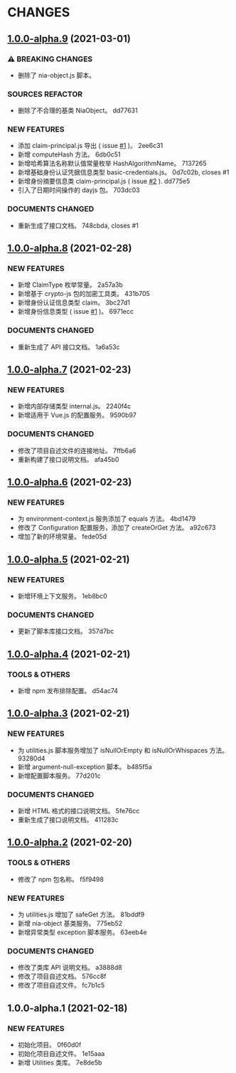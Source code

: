 # CHANGES
## [1.0.0-alpha.9](///compare/v1.0.0-alpha.8...v1.0.0-alpha.9) (2021-03-01)


### ⚠ BREAKING CHANGES

* 删除了 nia-object.js 脚本。

### SOURCES REFACTOR

* 删除了不合理的基类 NiaObject。 dd77631


### NEW FEATURES

* 添加 claim-principal.js 导出 ( issue [#1](undefined/undefined/undefined/issues/1) )。 2ee6c31
* 新增 computeHash 方法。 6db0c51
* 新增哈希算法名称默认值常量枚举 HashAlgorithmName。 7137265
* 新增基础身份认证凭据信息类型 basic-credentials.js。 0d7c02b, closes #1
* 新增身份摘要信息类 claim-principal.js ( issue [#2](undefined/undefined/undefined/issues/2) ). dd775e5
* 引入了日期时间操作的 dayjs 包。 703dc03


### DOCUMENTS CHANGED

* 重新生成了接口文档。 748cbda, closes #1

## [1.0.0-alpha.8](///compare/v1.0.0-alpha.7...v1.0.0-alpha.8) (2021-02-28)


### NEW FEATURES

* 新增 ClaimType 枚举常量。 2a57a3b
* 新增基于 crypto-js 包的加密工具类。 431b705
* 新增身份认证信息类型 claim。 3bc27d1
* 新增身份信息类型 ( issue [#1](undefined/undefined/undefined/issues/1) )。 6971ecc


### DOCUMENTS CHANGED

* 重新生成了 API 接口文档。 1a6a53c

## [1.0.0-alpha.7](///compare/v1.0.0-alpha.6...v1.0.0-alpha.7) (2021-02-23)


### NEW FEATURES

* 新增内部存储类型 internal.js。 2240f4c
* 新增适用于 Vue.js 的配置服务。 9590b97


### DOCUMENTS CHANGED

* 修改了项目自述文件的连接地址。 7ffb6a6
* 重新构建了接口说明文档。 afa45b0

## [1.0.0-alpha.6](///compare/v1.0.0-alpha.5...v1.0.0-alpha.6) (2021-02-23)


### NEW FEATURES

* 为 environment-context.js 服务添加了 equals 方法。 4bd1479
* 修改了 Configuration 配置服务，添加了 createOrGet 方法。 a92c673
* 增加了新的环境常量。 fede05d

## [1.0.0-alpha.5](///compare/v1.0.0-alpha.4...v1.0.0-alpha.5) (2021-02-21)


### NEW FEATURES

* 新增环境上下文服务。 1eb8bc0


### DOCUMENTS CHANGED

* 更新了脚本库接口文档。 357d7bc

## [1.0.0-alpha.4](///compare/v1.0.0-alpha.3...v1.0.0-alpha.4) (2021-02-21)


### TOOLS & OTHERS

* 新增 npm 发布排除配置。 d54ac74

## [1.0.0-alpha.3](///compare/v1.0.0-alpha.2...v1.0.0-alpha.3) (2021-02-21)


### NEW FEATURES

* 为 utilities.js 脚本服务增加了 isNullOrEmpty 和 isNullOrWhispaces 方法。 93280d4
* 新增 argument-null-exception 脚本。 b485f5a
* 新增配置脚本服务。 77d201c


### DOCUMENTS CHANGED

* 新增 HTML 格式的接口说明文档。 5fe76cc
* 重新生成了接口说明文档。 411283c

## [1.0.0-alpha.2](///compare/v1.0.0-alpha.1...v1.0.0-alpha.2) (2021-02-20)


### TOOLS & OTHERS

* 修改了 npm 包名称。 f5f9498


### NEW FEATURES

* 为 utilities.js 增加了 safeGet 方法。 81bddf9
* 新增 nia-object 基类服务。 775eb52
* 新增异常类型 exception 脚本服务。 63eeb4e


### DOCUMENTS CHANGED

* 修改了类库 API 说明文档。 a3888d8
* 修改了项目自述文档。 576cc8f
* 修改了项目自述文件。 fc7b1c5

## 1.0.0-alpha.1 (2021-02-18)


### NEW FEATURES

* 初始化项目。 0f60d0f
* 初始化项目自述文件。 1e15aaa
* 新增 Utilities 类库。 7e8de5b
